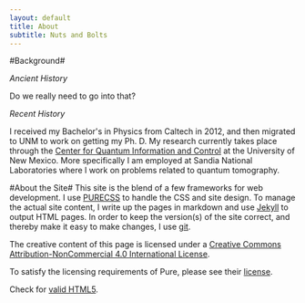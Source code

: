 ```yaml
---
layout: default
title: About
subtitle: Nuts and Bolts
---
```


#Background#

*Ancient History*

Do we really need to go into that?

*Recent History*

I received my Bachelor's in Physics from Caltech in 2012, and then migrated to UNM to work on getting my Ph. D. My research currently takes place through 
the [Center for Quantum Information and Control](http://www.cquic.org) at the University of New Mexico. More specifically I am employed at Sandia 
National Laboratories where I work on problems related to quantum tomography.

#About the Site#
This site is the blend of a few frameworks for web development. I use <a href="http://purecss.io">PURECSS</a> to handle the CSS and site design. To manage 
the actual site content, I write up the pages in markdown and use [Jekyll](http://jekyllrb.com/) to output HTML pages. In order to keep the version(s) of 
the site correct, and thereby make it easy to make changes, I use [git](http://www.git-scm.com/). 

The creative content of this page is licensed under a [Creative Commons Attribution-NonCommercial 4.0 International License](http://creativecommons.org/licenses/by-nc/4.0/).

To satisfy the licensing requirements of Pure, please see their [license](https://github.com/yahoo/pure/blob/master/LICENSE.md).

<!--HTML5 compliance-->
Check for <a href="http://validator.w3.org/check?uri=http%3A%2F%2Fwww.unm.edu%2F~tscholten%2F">valid HTML5</a>.
